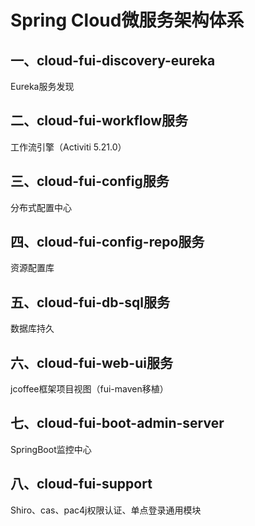 # Spring Cloud微服务架构体系
## 一、cloud-fui-discovery-eureka
Eureka服务发现
## 二、cloud-fui-workflow服务
工作流引擎（Activiti 5.21.0）
## 三、cloud-fui-config服务
分布式配置中心
## 四、cloud-fui-config-repo服务
资源配置库
## 五、cloud-fui-db-sql服务
数据库持久
## 六、cloud-fui-web-ui服务
jcoffee框架项目视图（fui-maven移植）
## 七、cloud-fui-boot-admin-server
SpringBoot监控中心
## 八、cloud-fui-support
Shiro、cas、pac4j权限认证、单点登录通用模块